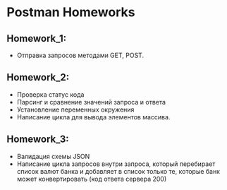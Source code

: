 # Postman Homeworks
## Homework_1:
- Отправка запросов методами GET, POST.
## Homework_2: 
- Проверка статус кода
- Парсинг и сравнение значений запроса и ответа
- Установление переменных окружения
- Написание цикла для вывода элементов массива.
## Homework_3: 
- Валидация схемы JSON
- Написание цикла запросов внутри запроса, который перебирает список валют банка и добавляет в список только те, которые банк может конвертировать (код ответа сервера 200)
